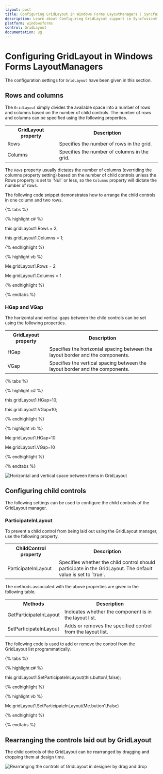 ```yaml
---
layout: post
title: Configuring GridLayout in Windows Forms LayoutManagers | Syncfusion®
description: Learn about Configuring GridLayout support in Syncfusion® Windows Forms LayoutManagers control and more details.
platform: windowsforms
control: GridLayout
documentation: ug
---
```


# Configuring GridLayout in Windows Forms LayoutManagers

The configuration settings for `GridLayout` have been given in this section.

## Rows and columns

The `GridLayout` simply divides the available space into a number of rows and columns based on the number of child controls. The number of rows and columns can be specified using the following properties.

<table>
<tr>
<th>
GridLayout property</th><th>
Description</th></tr>
<tr>
<td>
Rows</td><td>
Specifies the number of rows in the grid.</td></tr>
<tr>
<td>
Columns</td><td>
Specifies the number of columns in the grid.</td></tr>
</table>

The `Rows` property usually dictates the number of columns (overriding the columns property setting) based on the number of child controls unless the Rows property is set to ‘Null’ or less, so the `Columns` property will dictate the number of rows.

The following code snippet demonstrates how to arrange the child controls in one column and two rows.

{% tabs %}

{% highlight c# %}

this.gridLayout1.Rows = 2;

this.gridLayout1.Columns = 1;

{% endhighlight %}

{% highlight vb %}

Me.gridLayout1.Rows = 2

Me.gridLayout1.Columns = 1

{% endhighlight %}

{% endtabs %}

### HGap and VGap

The horizontal and vertical gaps between the child controls can be set using the following properties.

<table>
<tr>
<th>
GridLayout property</th><th>
Description</th></tr>
<tr>
<td>
HGap</td><td>
Specifies the horizontal spacing between the layout border and the components.</td></tr>
<tr>
<td>
VGap</td><td>
Specifies the vertical spacing between the layout border and the components.</td></tr>
</table>

{% tabs %}

{% highlight c# %}

this.gridLayout1.HGap=10;

this.gridLayout1.VGap=10;

{% endhighlight %}

{% highlight vb %}

Me.gridLayout1.HGap=10

Me.gridLayout1.VGap=10

{% endhighlight %}

{% endtabs %}

![Horizontal and vertical space between items in GridLayout](ConfiguringGridLayout_images/ConfiguringGridLayout_img1.jpeg)

## Configuring child controls

The following settings can be used to configure the child controls of the GridLayout manager.

### ParticipateInLayout

To prevent a child control from being laid out using the GridLayout manager, use the following property.

<table>
<tr>
<th>
ChildControl property</th><th>
Description</th></tr>
<tr>
<td>
ParticipateInLayout</td><td>
Specifies whether the child control should participate in the GridLayout. The default value is set to `true`.</td></tr>
</table>

The methods associated with the above properties are given in the following table.

<table>
<tr>
<th>
Methods</th><th>
Description</th></tr>
<tr>
<td>
GetParticipateInLayout</td><td>
Indicates whether the component is in the layout list.</td></tr>
<tr>
<td>
SetParticipateInLayout</td><td>
Adds or removes the specified control from the layout list.</td></tr>
</table>

The following code is used to add or remove the control from the GridLayout list programmatically.

{% tabs %}

{% highlight c# %}

this.gridLayout1.SetParticipateInLayout(this.button1,false);

{% endhighlight %}

{% highlight vb %}

Me.gridLayout1.SetParticipateInLayout(Me.button1,False)

{% endhighlight %}

{% endtabs %}

## Rearranging the controls laid out by GridLayout

The child controls of the GridLayout can be rearranged by dragging and dropping them at design time.

![Rearranging the controls of GridLayout in designer by drag and drop](ConfiguringGridLayout_images/ConfiguringGridLayout_img2.jpeg)

